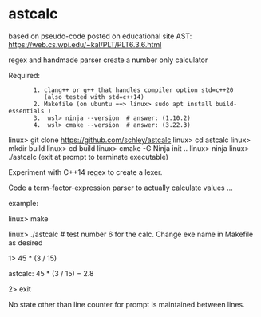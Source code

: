 # astcalc

based on pseudo-code posted on educational site
AST: https://web.cs.wpi.edu/~kal/PLT/PLT6.3.6.html

regex and handmade parser create a number only calculator

Required:  

           1. clang++ or g++ that handles compiler option std=c++20  
              (also tested with std=c++14)
           2. Makefile (on ubuntu ==> linux> sudo apt install build-essentials )
           3.  wsl> ninja --version  # answer: (1.10.2)
           4.  wsl> cmake --version  # answer: (3.22.3)

linux> git clone https://github.com/schley/astcalc
linux> cd astcalc
linux> mkdir build
linux> cd build
linux> cmake -G Ninja init ..
linux> ninja
linux> ./astcalc  (exit at prompt to terminate executable)

Experiment with C++14 regex to create a lexer.  

Code a term-factor-expression parser to actually calculate values ...

example:

linux> make

linux> ./astcalc    # test number 6 for the calc.  Change exe name in Makefile as desired

1> 45 * (3 / 15)

astcalc: 45 * (3 / 15) = 2.8

2> exit

No state other than line counter for prompt is maintained between lines.  
